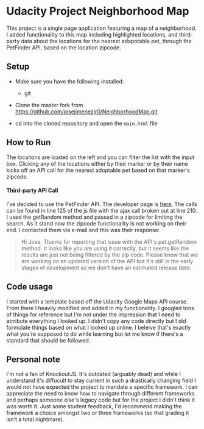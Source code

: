 # Udacity Project Neighborhood Map

This project is a single page application featuring a map of a neighborhood. I added functionality to this map including highlighted locations, and third-party data about the locations for the nearest adapotable pet, through the PetFinder API, based on the location zipcode.

## Setup

- Make sure you have the following installed:
    - git

- Clone the master fork from https://github.com/josejimenezjr0/NeighborhoodMap.git
- cd into the cloned repository and open the `main.html` file

## How to Run

The locaitons are loaded on the left and you can filter the list with the input box.
Clicking any of the locations either by their marker or by their name kicks off an API call for the nearest adoptable pet based on that marker's zipcode.

#### Third-party API Call

I've decided to use the PetFinder API. The developer page is [here.](https://www.petfinder.com/developers/api-docs) The calls can be found in line 125 of the js file with the ajax call broken out at line 210.
I used the getRandom method and passed in a zipcode for limiting the search. As it stand now the zipcode functionality is not working on their end. I contacted them via e-mail and this was their response:
>Hi Jose, Thanks for reporting that issue with the API's pet.getRandom method.  It looks like you are using it correctly, but it seems like the results are just not being filtered by the zip code.  Please know that we are working on an updated version of the API but it's still in the early stages of development so we don't have an estimated release date.

## Code usage

I started with a template based off the Udacity Google Maps API course. From there I heavily modified and added in my functionality. I googled tons of things for reference but I'm not under the impression that I need to atrribute everything I looked up. I didn't copy any code directly but I did formulate things based on what I looked up online. I beleive that's exactly what you're supposed to do while learning but let me know if there's a standard that should be followed.

## Personal note

I'm not a fan of KnockoutJS. It's outdated (arguably dead) and while I understand it's diffucult to stay current in such a drastically changing field I would not have expected the project to mandate a specific framework. I can appreciate the need to know how to navigate through different frameworks and perhaps someone else's legacy code but for the project I didn't think it was worth it. Just some student feedback, I'd recommend making the framework a choice amongst two or three frameworks (so that grading it isn't a total nightmare).
